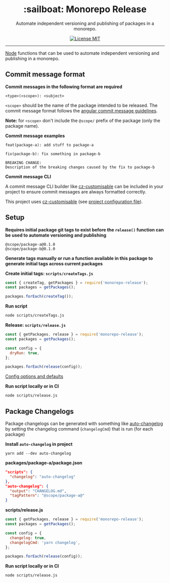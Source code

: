 <h1 align="center">:sailboat: Monorepo Release</h1>

<p align="center">Automate independent versioning and publishing of packages in a monorepo</a>.</p>

<p align="center">
  <a href="https://opensource.org/licenses/MIT">
    <img src="https://img.shields.io/badge/license-MIT-rebeccapurple.svg?style=flat-square" alt="License MIT">
  </a>
</p>

<hr />

[Node](https://nodejs.org/en/) functions that can be used to automate independent versioning and publishing in a monorepo.

## Commit message format

**Commit messages in the following format are required**

```
<type>(<scope>): <subject>
```

`<scope>` should be the name of the package intended to be released. The commit message format follows the [angular commit message guidelines](https://github.com/angular/angular/blob/master/CONTRIBUTING.md#-commit-message-guidelines).

**Note:** for `<scope>` don't include the `@scope/` prefix of the package (only the package name).

**Commit message examples**

```
feat(package-a): add stuff to package-a
```

```
fix(package-b): fix something in package-b

BREAKING CHANGE:
Description of the breaking changes caused by the fix to package-b
```

**Commit message CLI**

A commit message CLI builder like [cz-customisable](https://github.com/leonardoanalista/cz-customizable) can be included in your project to ensure commit messages are always formatted correctly.

This project uses [cz-customisable](https://github.com/leonardoanalista/cz-customizable) (see [project configuration file](https://github.com/shinobi5/monorepo-release/blob/master/.cz-config.js)).

## Setup

**Requires initial package git tags to exist before the `release()` function can be used to automate versioning and publishing**

```
@scope/package-a@0.1.0
@scope/package-b@0.1.0
```

**Generate tags manually or run a function available in this package to generate initial tags across current packages**

**Create initial tags: `scripts/createTags.js`**

```js
const { createTag, getPackages } = require('monorepo-release');
const packages = getPackages();

packages.forEach(createTag());
```

**Run script**

```bash
node scripts/createTags.js
```

**Release: `scripts/release.js`**

```js
const { getPackages, release } = require('monorepo-release');
const packages = getPackages();

const config = {
  dryRun: true,
};

packages.forEach(release(config));
```

[Config options and defaults](https://github.com/shinobi5/monorepo-release/blob/master/src/defaultConfig.js)

**Run script locally or in CI**

```bash
node scripts/release.js
```

## Package Changelogs

Package changelogs can be generated with something like [auto-changelog](https://github.com/CookPete/auto-changelog) by setting the changelog command (`changelogCmd`) that is run (for each package)

**Install `auto-changelog` in project**

```
yarn add --dev auto-changelog
```

**packages/package-a/package.json**

```json
"scripts": {
  "changelog": "auto-changelog"
},
"auto-changelog": {
  "output": "CHANGELOG.md",
  "tagPattern": "@scope/package-a@"
}
```

**scripts/release.js**

```js
const { getPackages, release } = require('monorepo-release');
const packages = getPackages();

const config = {
  changelog: true,
  changelogCmd: 'yarn changelog',
};

packages.forEach(release(config));
```

**Run script locally or in CI**

```bash
node scripts/release.js
```

